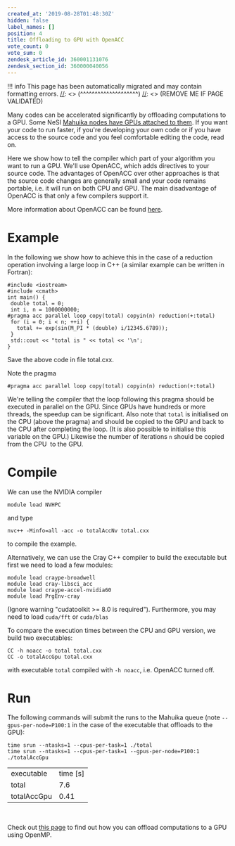```yaml
---
created_at: '2019-08-28T01:48:30Z'
hidden: false
label_names: []
position: 4
title: Offloading to GPU with OpenACC
vote_count: 0
vote_sum: 0
zendesk_article_id: 360001131076
zendesk_section_id: 360000040056
---
```




[//]: <> (REMOVE ME IF PAGE VALIDATED)
[//]: <> (vvvvvvvvvvvvvvvvvvvv)
!!! info
    This page has been automatically migrated and may contain formatting errors.
[//]: <> (^^^^^^^^^^^^^^^^^^^^)
[//]: <> (REMOVE ME IF PAGE VALIDATED)

Many codes can be accelerated significantly by offloading computations
to a GPU. Some NeSI [Mahuika nodes have GPUs attached to
them](https://support.nesi.org.nz/hc/en-gb/articles/360001471955-GPU-use-on-NeSI).
If you want your code to run faster, if you're developing your own code
or if you have access to the source code and you feel comfortable
editing the code, read on.

Here we show how to tell the compiler which part of your algorithm you
want to run a GPU. We'll use OpenACC, which adds directives to your
source code. The advantages of OpenACC over other approaches is that the
source code changes are generally small and your code remains portable,
i.e. it will run on both CPU and GPU. The main disadvantage of OpenACC
is that only a few compilers support it. 

More information about OpenACC can be found
[here](http://www.icl.utk.edu/~luszczek/teaching/courses/fall2016/cosc462/pdf/OpenACC_Fundamentals.pdf).

# Example

In the following we show how to achieve this in the case of a reduction
operation involving a large loop in C++ (a similar example can be
written in Fortran):

``` sl
#include <iostream>
#include <cmath>
int main() {
 double total = 0;
 int i, n = 1000000000;
#pragma acc parallel loop copy(total) copyin(n) reduction(+:total)
 for (i = 0; i < n; ++i) {
   total += exp(sin(M_PI * (double) i/12345.6789));
 }
 std::cout << "total is " << total << '\n';
}
```

Save the above code in file total.cxx.

Note the pragma

``` sl
#pragma acc parallel loop copy(total) copyin(n) reduction(+:total)
```

We're telling the compiler that the loop following this pragma should be
executed in parallel on the GPU. Since GPUs have hundreds or more
threads, the speedup can be significant. Also note that `total` is
initialised on the CPU (above the pragma) and should be copied to the
GPU and back to the CPU after completing the loop. (It is also possible
to initialise this variable on the GPU.) Likewise the number of
iterations `n` should be copied from the CPU  to the GPU. 

# Compile

We can use the NVIDIA compiler

`module load NVHPC`

and type

`nvc++ -Minfo=all -acc -o totalAccNv total.cxx`

to compile the example.

Alternatively, we can use the Cray C++ compiler to build the executable
but first we need to load a few modules:

``` sl
module load craype-broadwell
module load cray-libsci_acc 
module load craype-accel-nvidia60 
module load PrgEnv-cray
```

(Ignore warning "cudatoolkit &gt;= 8.0 is required"). Furthermore, you
may need to load `cuda/fft` or `cuda/blas`  

To compare the execution times between the CPU and GPU version, we build
two executables:

``` sl
CC -h noacc -o total total.cxx
CC -o totalAccGpu total.cxx
```

with executable `total` compiled with `-h noacc`, i.e. OpenACC turned
off.

# Run

The following commands will submit the runs to the Mahuika queue (note
`--gpus-per-node=P100:1` in the case of the executable that offloads to
the GPU):

``` sl
time srun --ntasks=1 --cpus-per-task=1 ./total
time srun --ntasks=1 --cpus-per-task=1 --gpus-per-node=P100:1 ./totalAccGpu
```

|             |            |
|-------------|------------|
| executable  | time \[s\] |
| total       | 7.6        |
| totalAccGpu | 0.41       |

 

Check out [this
page](https://support.nesi.org.nz/hc/en-gb/articles/360001127856-Offloading-to-GPU-with-OpenMP-)
to find out how you can offload computations to a GPU using OpenMP.
